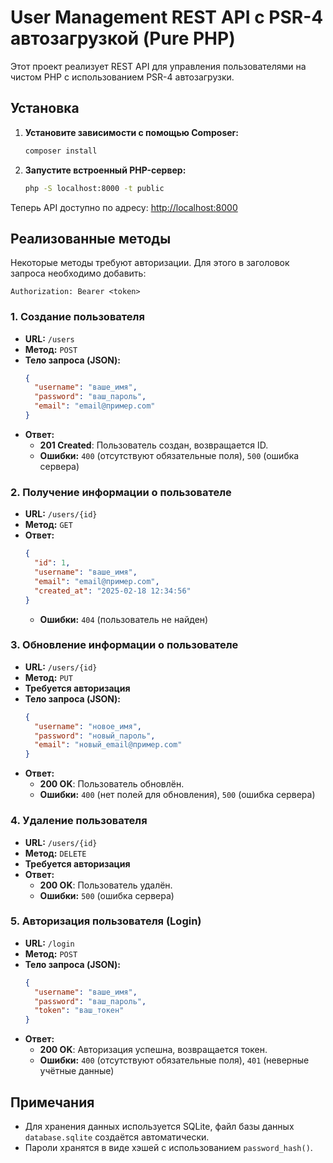 # User Management REST API с PSR-4 автозагрузкой (Pure PHP)

Этот проект реализует REST API для управления пользователями на чистом PHP с использованием PSR-4 автозагрузки.

## Установка

1. **Установите зависимости с помощью Composer:**
   ```bash
   composer install 
   ```
2. **Запустите встроенный PHP-сервер:**
   ```bash
   php -S localhost:8000 -t public
   ```

Теперь API доступно по адресу: [http://localhost:8000](http://localhost:8000)

## Реализованные методы

Некоторые методы требуют авторизации. Для этого в заголовок запроса необходимо добавить:
```
Authorization: Bearer <token>
```

### 1. Создание пользователя
- **URL:** `/users`
- **Метод:** `POST`
- **Тело запроса (JSON):**
  ```json
  {
    "username": "ваше_имя",
    "password": "ваш_пароль",
    "email": "email@пример.com"
  }
  ```
- **Ответ:**
  - **201 Created**: Пользователь создан, возвращается ID.
  - **Ошибки:** `400` (отсутствуют обязательные поля), `500` (ошибка сервера)

### 2. Получение информации о пользователе
- **URL:** `/users/{id}`
- **Метод:** `GET`
- **Ответ:**
  ```json
  {
    "id": 1,
    "username": "ваше_имя",
    "email": "email@пример.com",
    "created_at": "2025-02-18 12:34:56"
  }
  ```
  - **Ошибки:** `404` (пользователь не найден)

### 3. Обновление информации о пользователе
- **URL:** `/users/{id}`
- **Метод:** `PUT`
- **Требуется авторизация**
- **Тело запроса (JSON):**
  ```json
  {
    "username": "новое_имя",
    "password": "новый_пароль",
    "email": "новый_email@пример.com"
  }
  ```
- **Ответ:**
  - **200 OK**: Пользователь обновлён.
  - **Ошибки:** `400` (нет полей для обновления), `500` (ошибка сервера)

### 4. Удаление пользователя
- **URL:** `/users/{id}`
- **Метод:** `DELETE`
- **Требуется авторизация**
- **Ответ:**
  - **200 OK**: Пользователь удалён.
  - **Ошибки:** `500` (ошибка сервера)

### 5. Авторизация пользователя (Login)
- **URL:** `/login`
- **Метод:** `POST`
- **Тело запроса (JSON):**
  ```json
  {
    "username": "ваше_имя",
    "password": "ваш_пароль",
    "token": "ваш_токен"
  }
  ```
- **Ответ:**
  - **200 OK**: Авторизация успешна, возвращается токен.
  - **Ошибки:** `400` (отсутствуют обязательные поля), `401` (неверные учётные данные)

## Примечания
- Для хранения данных используется SQLite, файл базы данных `database.sqlite` создаётся автоматически.
- Пароли хранятся в виде хэшей с использованием `password_hash()`.